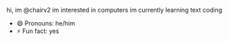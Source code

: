 hi, im @chairv2
im interested in computers
im currently learning text coding
- 😄 Pronouns: he/him
- ⚡ Fun fact: yes
  
